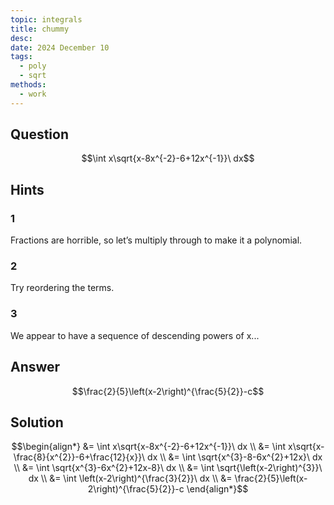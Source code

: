 ```yaml
---
topic: integrals
title: chummy
desc: 
date: 2024 December 10
tags:
  - poly
  - sqrt
methods:
  - work
---
```



## Question

```math
\int x\sqrt{x-8x^{-2}-6+12x^{-1}}\ dx
```


## Hints

### 1
Fractions are horrible, so let’s multiply through to make it a polynomial.

### 2
Try reordering the terms.

### 3
We appear to have a sequence of descending powers of x...


## Answer

```math
\frac{2}{5}\left(x-2\right)^{\frac{5}{2}}-c
```


## Solution

```math
\begin{align*}
  &= \int x\sqrt{x-8x^{-2}-6+12x^{-1}}\ dx
  \\ &= \int x\sqrt{x-\frac{8}{x^{2}}-6+\frac{12}{x}}\ dx
  \\ &= \int \sqrt{x^{3}-8-6x^{2}+12x}\ dx
  \\ &= \int \sqrt{x^{3}-6x^{2}+12x-8}\ dx
  \\ &= \int \sqrt{\left(x-2\right)^{3}}\ dx
  \\ &= \int \left(x-2\right)^{\frac{3}{2}}\ dx
  \\ &= \frac{2}{5}\left(x-2\right)^{\frac{5}{2}}-c
\end{align*}
```
